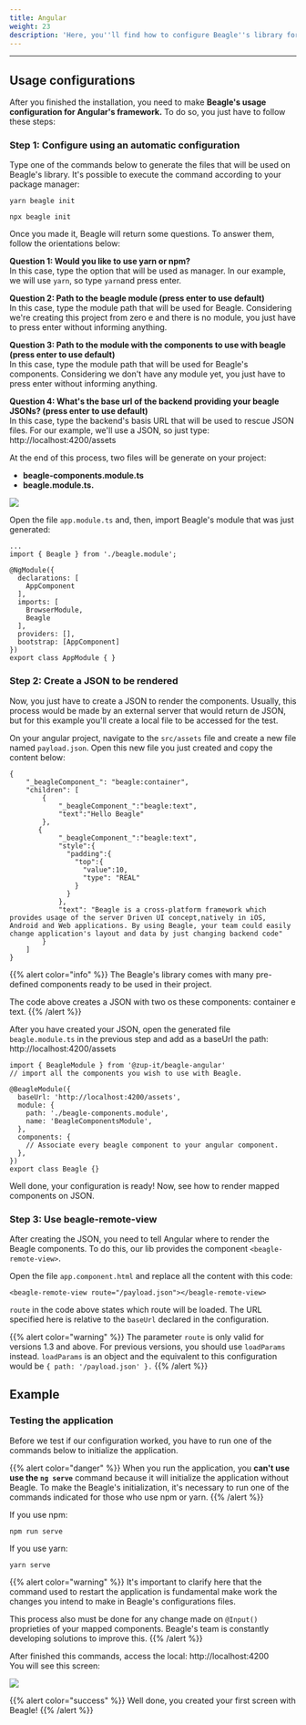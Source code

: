 ```yaml
---
title: Angular
weight: 23
description: 'Here, you''ll find how to configure Beagle''s library for Angular.'
---
```


---

## **Usage configurations** 

After you finished the installation, you need to make **Beagle's usage configuration for Angular's framework.** To do so, you just have to follow these steps:

### **Step 1: Configure using an automatic configuration**

Type one of the commands below to generate the files that will be used on Beagle's library. It's possible to execute the command according to your package manager: 

```text
yarn beagle init
```

```text
npx beagle init
```

Once you made it, Beagle will return some questions. To answer them, follow the orientations below: 

**Question 1: Would you like to use yarn or npm?**   
In this case, type the option that will be used as manager. In our example, we will use `yarn`, so type `yarn`and press enter. 

**Question 2: Path to the beagle module \(press enter to use default\)**   
In this case, type the module path that will be used for Beagle. Considering we're creating this project from zero e and there is no module, you just have to press enter without informing anything. 

**Question 3: Path to the module with the components to use with beagle \(press enter to use default\)**  
In this case, type the module path that will be used for Beagle's components. Considering we don't have any module yet, you just have to press enter without informing anything. 

**Question 4:  What's the base url of the backend providing your beagle JSONs? \(press enter to use default\)**  
In this case, type the backend's basis URL that will be used to rescue JSON files. For our example, we'll use a JSON, so just type: http://localhost:4200/assets

At the end of this process, two files will be generate on your project: 

* **beagle-components.module.ts**
* **beagle.module.ts.**

![](/image%20%2815%29.png)

Open the file `app.module.ts` and, then, import Beagle's module that was just generated:

```text
...
import { Beagle } from './beagle.module';

@NgModule({
  declarations: [
    AppComponent
  ],
  imports: [
    BrowserModule,
    Beagle
  ],
  providers: [],
  bootstrap: [AppComponent]
})
export class AppModule { }
```

### Step 2: Create a JSON to be rendered

Now, you just have to create a JSON to render the components. Usually, this process would be made by an external server that would return de JSON, but for this example you'll create a local file to be accessed for the test.  

On your angular project, navigate to the `src/assets` file and create a new file named `payload.json`. Open this new file you just created and copy the content below:

```text
{
    "_beagleComponent_": "beagle:container",
    "children": [
        {
            "_beagleComponent_":"beagle:text",
            "text":"Hello Beagle"
        },
       {
            "_beagleComponent_":"beagle:text",
            "style":{
              "padding":{
                "top":{
                  "value":10,
                  "type": "REAL"
                }
              }
            },
            "text": "Beagle is a cross-platform framework which provides usage of the server Driven UI concept,natively in iOS, Android and Web applications. By using Beagle, your team could easily change application's layout and data by just changing backend code"
        }
    ]
}
```

{{% alert color="info" %}}
The Beagle's library comes with many pre-defined components ready to be used in their project. 

The code above creates a JSON with two os these components: container e text.
{{% /alert %}}

After you have created your JSON, open the generated file `beagle.module.ts` in the previous step and add as a baseUrl the path: http://localhost:4200/assets

```text
import { BeagleModule } from '@zup-it/beagle-angular'
// import all the components you wish to use with Beagle.

@BeagleModule({
  baseUrl: 'http://localhost:4200/assets',
  module: {
    path: './beagle-components.module',
    name: 'BeagleComponentsModule',
  },
  components: {
    // Associate every beagle component to your angular component.
  },
})
export class Beagle {}
```

Well done, your configuration is ready! Now,  see how to render mapped components on JSON.

### Step 3: Use beagle-remote-view

After creating the JSON, you need to tell Angular where to render the Beagle components. To do this, our lib provides the component `<beagle-remote-view>`.

Open the file `app.component.html` and replace all the content with this code:

```text
<beagle-remote-view route="/payload.json"></beagle-remote-view>
```

`route` in the code above states which route will be loaded. The URL specified here is relative to the `baseUrl` declared in the configuration.

{{% alert color="warning" %}}
The parameter `route` is only valid for versions 1.3 and above. For previous versions, you should use `loadParams` instead. `loadParams` is an object and the equivalent to this configuration would be `{ path: '/payload.json' }.`
{{% /alert %}}

## Example  

### Testing the application

Before we test if our configuration worked, you have to run one of the commands below to initialize the application. 

{{% alert color="danger" %}}
When you run the application, you **can't use** **use the `ng serve`** command because it will initialize the application without Beagle. To make the Beagle's initialization, it's necessary to run one of the commands indicated for those who use npm or yarn. 
{{% /alert %}}

If you use npm:

```text
npm run serve
```

If you use yarn: 

```text
yarn serve
```

{{% alert color="warning" %}}
It's important to clarify here that the command used to restart the application is fundamental make work the changes you intend to make in Beagle's configurations files.

This process also must be done for any change made on `@Input()` proprieties of your mapped components. Beagle's team is constantly developing solutions to improve this.
{{% /alert %}}

After finished this commands, access the local: http://localhost:4200  
You will see this screen:

![](/image%20%2896%29.png)



{{% alert color="success" %}}
Well done, you created your first screen with Beagle!
{{% /alert %}}
